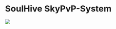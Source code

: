 # SoulHive SkyPvP-System
![](https://pbs.twimg.com/profile_banners/944145920001798144/1545014019/1500x500)
